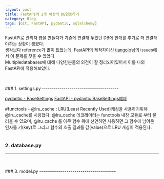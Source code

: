 ```yaml
---
layout: post
title: FastAPI에 2개 이상의 DB연동하기
category: Blog
tags: [Git, FastAPI, pydantic, sqlalchemy]
---
```


FastAPI로 관리자 웹을 만들다가 기존에 연결해 두었던 DB에 한개를 추가로 더 연결해야하는 상황이 생겼다.<br>
생각보다 reference가 많이 없었는데, FastAPI의 제작자이신 [tiangolo](https://github.com/tiangolo/fastapi/issues/2592)님의 issues에서 이 문제를 찾을 수 있었다.<br>
Multipledatabases에 대해 다양한분들의 의견이 잘 정리되어있어서 이를 나의 FastAPI에 적용해보았다.

<br>
<br>
### 1. settings.py
---------------------------------------

<script src="https://gist.github.com/liampoet/68ee37108f40218d4bb02569760f9770.js"></script>

[pydantic - BaseSettings](https://pydantic-docs.helpmanual.io/usage/settings/)
[FastAPI - pydantic BaseSettings예제](https://fastapi.tiangolo.com/advanced/settings/)

#functools - @lru_cache : 
LRU(Least Recently Used)캐싱을 사용하기위해 @lru_cache를 사용했다.
@lru_cache 데코레이터는 functools 내장 모듈로 부터 불러올 수 있으며, @lru_cache 를 아무 함수 위에 선언하면 사용하면
그 함수에 넘어온 인자를 키(key)로 그리고 함수의 호출 결과를 값(value)으로 LRU 캐싱이 적용된다.
<br>
<br>
### 2. database.py
---------------------------------------

<script src="https://gist.github.com/liampoet/68ee37108f40218d4bb02569760f9770.js"></script>
<br>
<br>
### 3. model.py
---------------------------------------

<script src="https://gist.github.com/liampoet/1411491dd7db55df67987bb9327c4d15.js"></script>


